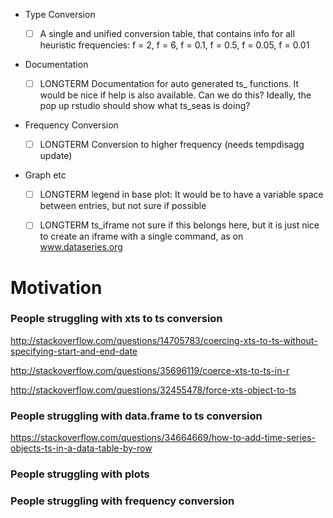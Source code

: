 - Type Conversion
  
  - [ ] A single and unified conversion table, that contains info for all  
        heuristic frequencies: 
        f = 2, f = 6, f = 0.1, f = 0.5, f = 0.05, f = 0.01

- Documentation

  - [ ] LONGTERM Documentation for auto generated ts_ functions.
        It would be nice if help is also available. 
        Can we do this? Ideally, the pop up rstudio should show what ts_seas is doing?

- Frequency Conversion

  - [ ] LONGTERM Conversion to higher frequency (needs tempdisagg update)

- Graph etc

  - [ ] LONGTERM legend in base plot: It would be to have a variable space 
        between entries, but not sure if possible
  - [ ] LONGTERM ts_iframe not sure if this belongs here, but it is just nice
        to create an iframe with a single command, as on www.dataseries.org


# Motivation

### People struggling with xts to ts conversion

http://stackoverflow.com/questions/14705783/coercing-xts-to-ts-without-specifying-start-and-end-date

http://stackoverflow.com/questions/35696119/coerce-xts-to-ts-in-r

http://stackoverflow.com/questions/32455478/force-xts-object-to-ts



### People struggling with data.frame to ts conversion

https://stackoverflow.com/questions/34664669/how-to-add-time-series-objects-ts-in-a-data-table-by-row



### People struggling with plots




### People struggling with frequency conversion

